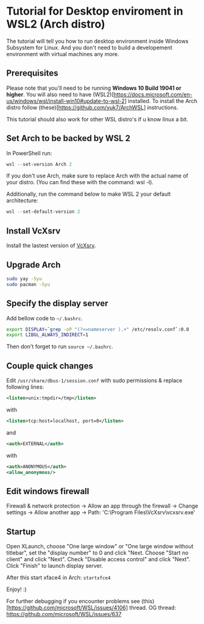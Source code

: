 # Tutorial for Desktop enviroment in WSL2 (Arch distro)
The tutorial will tell you how to run desktop environment inside Windows Subsystem for Linux. 
And you don't need to build a developement environment with virtual machines any more.

## Prerequisites
Please note that you'll need to be running **Windows 10 Build 19041 or higher**.
You will also need to have (WSL2)[https://docs.microsoft.com/en-us/windows/wsl/install-win10#update-to-wsl-2] installed.
To install the Arch distro follow (these)[https://github.com/yuk7/ArchWSL] instructions.

This tutorial should also work for other WSL distro's if u know linux a bit.


## Set Arch to be backed by WSL 2
In PowerShell run:
```powershell
wsl --set-version Arch 2
```

If you don't use Arch, make sure to replace Arch with the actual name of your distro. (You can find these with the command: wsl -l).

Additionally, run the command below to make WSL 2 your default architecture:
```powershell
wsl --set-default-version 2
```

## Install VcXsrv
Install the lastest version of [VcXsrv](https://sourceforge.net/projects/vcxsrv/).

## Upgrade Arch
```bash
sudo yay -Syu
sudo pacman -Syu
```

## Specify the display server
Add bellow code to `~/.bashrc`.

```bash
export DISPLAY=`grep -oP "(?<=nameserver ).+" /etc/resolv.conf`:0.0
export LIBGL_ALWAYS_INDIRECT=1
```

Then don't forget to run `source ~/.bashrc`.

## Couple quick changes
Edit `/usr/share/dbus-1/session.conf` with sudo permissions & replace following lines:

```xml
<listen>unix:tmpdir=/tmp</listen>
```
with
```xml
<listen>tcp:host=localhost, port=0</listen>
```
and
```xml
<auth>EXTERNAL</auth>
```
with
```xml
<auth>ANONYMOUS</auth>
<allow_anonymous/>
```

## Edit windows firewall
Firewall & network protection -> Allow an app through the firewall -> Change settings -> Allow another app -> Path: 'C:\Program Files\VcXsrv\vcxsrv.exe'

## Startup
Open XLaunch, choose "One large window" or "One large window without titlebar", set the "display number" to 0 and click "Next.
Choose "Start no client" and click "Next".
Check "Disable access control" and click "Next".
Click "Finish" to launch display server.

After this start xface4 in Arch: `startxfce4`

Enjoy! :)


For further debugging if you encounter problems see (this)[https://github.com/microsoft/WSL/issues/4106] thread.
OG thread: https://github.com/microsoft/WSL/issues/637
